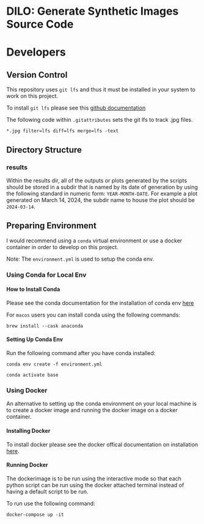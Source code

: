 # DILO: Generate Synthetic Images Source Code

# Developers

## Version Control

This repository uses `git lfs` and thus it must be installed in your system
to work on this project.

To install `git lfs` please see this [github documentation](https://docs.github.com/en/repositories/working-with-files/managing-large-files/installing-git-large-file-storage)

The following code within `.gitattributes` sets the git lfs to track .jpg files.

```
*.jpg filter=lfs diff=lfs merge=lfs -text

```

## Directory Structure

### results

Within the results dir, all of the outputs or plots generated by the scripts should be stored in a subdir
that is named by its date of generation by using the following standard in numeric form: `YEAR-MONTH-DATE`.
For example a plot generated on March 14, 2024, the subdir name to house the plot should be `2024-03-14`.

## Preparing Environment

I would recommend using a `conda` virtual environment or use a docker container in order to develop on this project.

Note: The `environment.yml` is used to setup the conda env.

### Using Conda for Local Env

#### How to Install Conda

Please see the conda documentation for the installation of conda env [here](https://conda.io/projects/conda/en/latest/user-guide/install/index.html)

For `macos` users you can install conda using the following commands:

```
brew install --cask anaconda

```

#### Setting Up Conda Env

Run the following command after you have conda installed:

```
conda env create -f environment.yml

conda activate base

```

### Using Docker

An alternative to setting up the conda environment on your local machine is to create a docker image and running the docker image on a docker container.

#### Installing Docker

To install docker please see the docker offical documentation on installation [here](https://docs.docker.com/engine/install/).

#### Running Docker

The dockerimage is to be run using the interactive mode so that each python script can be run
using the docker attached terminal instead of having a default script to be run.

To run use the following command:

```
docker-compose up -it
```
